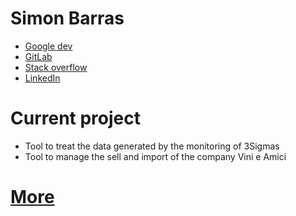 # Simon Barras
 - [Google dev](https://developers.google.com/profile/u/113703607825296474623?hl=en, "https://developers.google.com/profile/u/113703607825296474623?hl=en")
 - [GitLab](https://gitlab.forge.hefr.ch/simon.barras, "https://gitlab.forge.hefr.ch/simon.barras")
 - [Stack overflow](https://stackoverflow.com/users/14079038/simon-barras?tab=profile, "https://stackoverflow.com/users/14079038/simon-barras?tab=profile")
 - [LinkedIn](www.linkedin.com/in/simbarras, "www.linkedin.com/in/simbarras")

# Current project
 - Tool to treat the data generated by the monitoring of 3Sigmas
 - Tool to manage the sell and import of the company Vini e Amici

# [More](./more)
